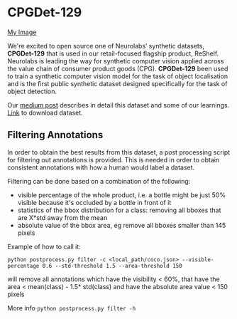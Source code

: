 # CPGDet-129
[My Image](https://github.com/neurolaboratories/reshelf-detection/blob/main/samples/1_KMXdMBez.jpeg)

We're excited to open source one of Neurolabs’ synthetic datasets, **CPGDet-129** that is used in our retail-focused flagship product, ReShelf. Neurolabs is leading the way for synthetic computer vision applied across the value chain of consumer product goods (CPG). **CPGDet-129** been used to train a synthetic computer vision model for the task of object localisation and is the first public synthetic dataset designed specifically for the task of object detection. 

Our [medium post](https://neurolabs.medium.com/using-neurolabs-retail-specific-synthetic-dataset-in-production-bbfdd3c653d5) describes in detail this dataset and some of our learnings. 
[Link](https://bit.ly/3n3jowR) to download dataset. 


## Filtering Annotations 
In order to obtain the best results from this dataset, a post processing script for filtering out annotations is provided. 
This is needed in order to obtain consistent annotations with how a human would label a dataset. 

Filtering can be done based on a combination of the following:

- visible percentage of the whole product, i.e. a bottle might be just 50% visible because it's occluded by a bottle in front of it
- statistics of the bbox distribution for a class: removing all bboxes that are X*std away from the mean
- absolute value of the bbox area, eg remove all bboxes smaller than 145 pixels

Example of how to call it:

`python postprocess.py filter -c <local_path/coco.json> --visible-percentage 0.6 --std-threshold 1.5 --area-threshold 150`

will remove all annotations which have the visibility < 60%, that have the area < mean(class) - 1.5* std(class) and have the absolute area value < 150 pixels

More info 
`python postprocess.py filter -h` 
